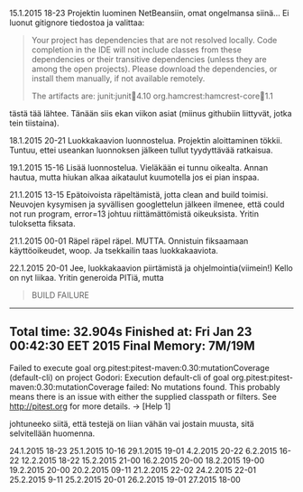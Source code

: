 15.1.2015 18-23
Projektin luominen NetBeansiin, omat ongelmansa siinä... Ei luonut gitignore tiedostoa ja valittaa:

> Your project has dependencies that are not resolved locally. Code completion in the IDE will not include classes from these dependencies or their transitive dependencies (unless they are among the open projects).
> Please download the dependencies, or install them manually, if not available remotely.
> 
> The artifacts are:
>  junit:junit:jar:4.10
> org.hamcrest:hamcrest-core:jar:1.1

tästä tää lähtee. Tänään siis ekan viikon asiat (miinus githubiin liittyvät, jotka tein tiistaina). 

18.1.2015 20-21
Luokkakaavion luonnostelua. Projektin aloittaminen tökkii. Tuntuu, ettei useankan luonnoksen jälkeen tullut tyydyttävää ratkaisua.

19.1.2015 15-16
Lisää luonnostelua. Vieläkään ei tunnu oikealta. Annan hautua, mutta hiukan alkaa aikataulut kuumotella jos ei pian inspaa.

21.1.2015 13-15
Epätoivoista räpeltämistä, jotta clean and build toimisi. Neuvojen kysymisen ja syvällisen googlettelun jälkeen ilmenee, että could not run program, error=13 johtuu riittämättömistä oikeuksista. Yritin tuloksetta fiksata.

21.1.2015 00-01
Räpel räpel räpel. MUTTA. Onnistuin fiksaamaan käyttöoikeudet, woop. Ja tsekkailin taas luokkakaaviota.

22.1.2015 20-01
Jee, luokkakaavion piirtämistä ja ohjelmointia(viimein!) Kello on nyt liikaa. Yritin generoida PITiä, mutta

> BUILD FAILURE
------------------------------------------------------------------------
Total time: 32.904s
Finished at: Fri Jan 23 00:42:30 EET 2015
Final Memory: 7M/19M
------------------------------------------------------------------------
Failed to execute goal org.pitest:pitest-maven:0.30:mutationCoverage (default-cli) on project Godori: Execution default-cli of goal org.pitest:pitest-maven:0.30:mutationCoverage failed: No mutations found. This probably means there is an issue with either the supplied classpath or filters.
See http://pitest.org for more details.
-> [Help 1]
>

johtuneeko siitä, että testejä on liian vähän vai jostain muusta, sitä selvitellään huomenna.

24.1.2015 18-23
25.1.2015 10-16
29.1.2015 19-01
4.2.2015 20-22
6.2.2015 16-22
12.2.2015 18-22
15.2.2015 21-00
16.2.2015 20-00
18.2.2015 19-00
19.2.2015 20-00
20.2.2015 09-11
21.2.2015 22-02
24.2.2015 22-01
25.2.2015 9-11
25.2.2015 20-01
26.2.2015 19-01
27.2015 18-00
